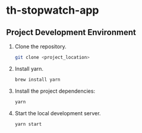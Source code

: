 # th-stopwatch-app

## Project Development Environment

1. Clone the repository.

    ```zsh
    git clone <project_location>
    ```

2. Install yarn.

    ```zsh
    brew install yarn
    ```

3. Install the project dependencies:

    ```zsh
    yarn
    ```

4. Start the local development server.

    ```zsh
    yarn start
    ```
